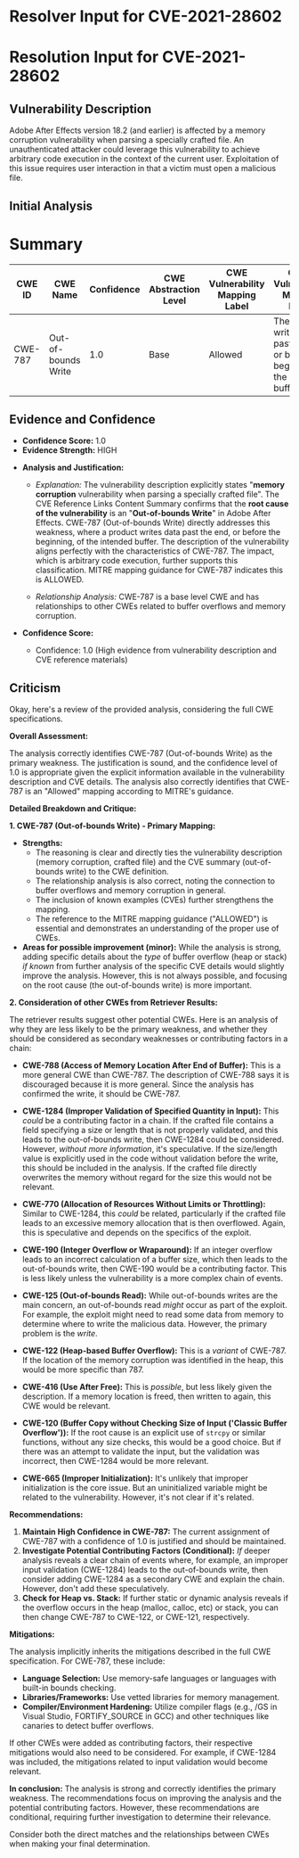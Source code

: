 # Resolver Input for CVE-2021-28602

# Resolution Input for CVE-2021-28602

## Vulnerability Description
Adobe After Effects version 18.2 (and earlier) is affected by a memory corruption vulnerability when parsing a specially crafted file. An unauthenticated attacker could leverage this vulnerability to achieve arbitrary code execution in the context of the current user. Exploitation of this issue requires user interaction in that a victim must open a malicious file.

## Initial Analysis
# Summary
| CWE ID | CWE Name | Confidence | CWE Abstraction Level | CWE Vulnerability Mapping Label | CWE-Vulnerability Mapping Notes |
|---|---|---|---|---|---|
| CWE-787 | Out-of-bounds Write | 1.0 | Base | Allowed | The product writes data past the end, or before the beginning, of the intended buffer. |

## Evidence and Confidence

*   **Confidence Score:** 1.0
*   **Evidence Strength:** HIGH

- **Analysis and Justification:**  
  - *Explanation:* The vulnerability description explicitly states "**memory corruption** vulnerability when parsing a specially crafted file". The CVE Reference Links Content Summary confirms that the **root cause of the vulnerability** is an "**Out-of-bounds Write**" in Adobe After Effects. CWE-787 (Out-of-bounds Write) directly addresses this weakness, where a product writes data past the end, or before the beginning, of the intended buffer. The description of the vulnerability aligns perfectly with the characteristics of CWE-787. The impact, which is arbitrary code execution, further supports this classification. MITRE mapping guidance for CWE-787 indicates this is ALLOWED.

  - *Relationship Analysis:* CWE-787 is a base level CWE and has relationships to other CWEs related to buffer overflows and memory corruption.

- **Confidence Score:**  
  - Confidence: 1.0 (High evidence from vulnerability description and CVE reference materials)

## Criticism
Okay, here's a review of the provided analysis, considering the full CWE specifications.

**Overall Assessment:**

The analysis correctly identifies CWE-787 (Out-of-bounds Write) as the primary weakness.  The justification is sound, and the confidence level of 1.0 is appropriate given the explicit information available in the vulnerability description and CVE details.  The analysis also correctly identifies that CWE-787 is an "Allowed" mapping according to MITRE's guidance.

**Detailed Breakdown and Critique:**

**1.  CWE-787 (Out-of-bounds Write) - Primary Mapping:**

*   **Strengths:**
    *   The reasoning is clear and directly ties the vulnerability description (memory corruption, crafted file) and the CVE summary (out-of-bounds write) to the CWE definition.
    *   The relationship analysis is also correct, noting the connection to buffer overflows and memory corruption in general.
    *   The inclusion of known examples (CVEs) further strengthens the mapping.
    *   The reference to the MITRE mapping guidance ("ALLOWED") is essential and demonstrates an understanding of the proper use of CWEs.
*   **Areas for possible improvement (minor):** While the analysis is strong, adding specific details about the *type* of buffer overflow (heap or stack) *if known* from further analysis of the specific CVE details would slightly improve the analysis.  However, this is not always possible, and focusing on the root cause (the out-of-bounds write) is more important.

**2. Consideration of other CWEs from Retriever Results:**

The retriever results suggest other potential CWEs. Here is an analysis of why they are less likely to be the primary weakness, and whether they should be considered as secondary weaknesses or contributing factors in a chain:

*   **CWE-788 (Access of Memory Location After End of Buffer):**  This is a more general CWE than CWE-787.  The description of CWE-788 says it is discouraged because it is more general. Since the analysis has confirmed the write, it should be CWE-787.

*   **CWE-1284 (Improper Validation of Specified Quantity in Input):**  This *could* be a contributing factor in a chain.  If the crafted file contains a field specifying a size or length that is not properly validated, and this leads to the out-of-bounds write, then CWE-1284 could be considered.  However, *without more information*, it's speculative. If the size/length value is explicitly used in the code without validation before the write, this should be included in the analysis. If the crafted file directly overwrites the memory without regard for the size this would not be relevant.

*   **CWE-770 (Allocation of Resources Without Limits or Throttling):** Similar to CWE-1284, this *could* be related, particularly if the crafted file leads to an excessive memory allocation that is then overflowed. Again, this is speculative and depends on the specifics of the exploit.

*   **CWE-190 (Integer Overflow or Wraparound):** If an integer overflow leads to an incorrect calculation of a buffer size, which then leads to the out-of-bounds write, then CWE-190 would be a contributing factor.  This is less likely unless the vulnerability is a more complex chain of events.

*   **CWE-125 (Out-of-bounds Read):** While out-of-bounds writes are the main concern, an out-of-bounds read *might* occur as part of the exploit.  For example, the exploit might need to read some data from memory to determine where to write the malicious data.  However, the primary problem is the *write*.

*   **CWE-122 (Heap-based Buffer Overflow):** This is a *variant* of CWE-787. If the location of the memory corruption was identified in the heap, this would be more specific than 787.

*   **CWE-416 (Use After Free):** This is *possible*, but less likely given the description. If a memory location is freed, then written to again, this CWE would be relevant.

*   **CWE-120 (Buffer Copy without Checking Size of Input ('Classic Buffer Overflow')):** If the root cause is an explicit use of `strcpy` or similar functions, without any size checks, this would be a good choice. But if there was an attempt to validate the input, but the validation was incorrect, then CWE-1284 would be more relevant.

*   **CWE-665 (Improper Initialization):** It's unlikely that improper initialization is the core issue. But an uninitialized variable might be related to the vulnerability. However, it's not clear if it's related.

**Recommendations:**

1.  **Maintain High Confidence in CWE-787:** The current assignment of CWE-787 with a confidence of 1.0 is justified and should be maintained.
2.  **Investigate Potential Contributing Factors (Conditional):** *If* deeper analysis reveals a clear chain of events where, for example, an improper input validation (CWE-1284) leads to the out-of-bounds write, then consider adding CWE-1284 as a secondary CWE and explain the chain.  However, don't add these speculatively.
3.  **Check for Heap vs. Stack:** If further static or dynamic analysis reveals if the overflow occurs in the heap (malloc, calloc, etc) or stack, you can then change CWE-787 to CWE-122, or CWE-121, respectively.

**Mitigations:**

The analysis implicitly inherits the mitigations described in the full CWE specification.  For CWE-787, these include:

*   **Language Selection:** Use memory-safe languages or languages with built-in bounds checking.
*   **Libraries/Frameworks:** Use vetted libraries for memory management.
*   **Compiler/Environment Hardening:** Utilize compiler flags (e.g., /GS in Visual Studio, FORTIFY_SOURCE in GCC) and other techniques like canaries to detect buffer overflows.

If other CWEs were added as contributing factors, their respective mitigations would also need to be considered.  For example, if CWE-1284 was included, the mitigations related to input validation would become relevant.

**In conclusion:** The analysis is strong and correctly identifies the primary weakness. The recommendations focus on improving the analysis and the potential contributing factors. However, these recommendations are conditional, requiring further investigation to determine their relevance.

Consider both the direct matches and the relationships between CWEs
when making your final determination.
        